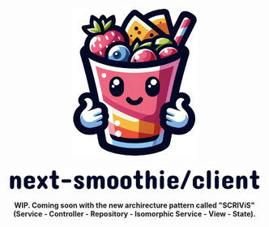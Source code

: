 <p align="center">
<img width="250" alt="next-smoothie" src="../.assets/smoothy.png"> <br>
 <br>
<picture>
  <source width="600" media="(prefers-color-scheme: dark)" srcset="../.assets/text-smoothie-client-white.png">
  <source width="600" media="(prefers-color-scheme: light)" srcset="../.assets/text-smoothie-client-dark.png">
  <img width="600" alt="next-smoothie" src="../.assets/text-smoothie-client-dark.png">
</picture>
</p>


<p align="center">
<strong>WIP. Coming soon with the new archirecture pattern called "SCRIViS" (Service - Controller - Repository - Isomorphic Service - View - State).</strong>
<br />
</p>

<!--

<picture>
  <source media="(prefers-color-scheme: dark)" srcset="https://user-images.githubusercontent.com/25423296/163456776-7f95b81a-f1ed-45f7-b7ab-8fa810d529fa.png">
  <source media="(prefers-color-scheme: light)" srcset="https://user-images.githubusercontent.com/25423296/163456779-a8556205-d0a5-45e2-ac17-42d089e3c3f8.png">
  <img alt="Shows an illustrated sun in light mode and a moon with stars in dark mode." src="https://user-images.githubusercontent.com/25423296/163456779-a8556205-d0a5-45e2-ac17-42d089e3c3f8.png">
</picture>

-->
<!--

### Self-implemented API

1. Define controller
2. Define route + save file snippet
3. Run the server to trigger metadata file creation
4. Initialise and use the client

### Roadmap

- Alternate shape of API handers by providing 3rd argument called `transformer` to get handlers of custom shape. For example `deleteUser(id, 'Successfully deleted the user')`.
- Allow to validate data before it's sent to back-end using validation definition on the controller level.
- Basic example
- Third-party API + NPM example
- React-native example 
-->